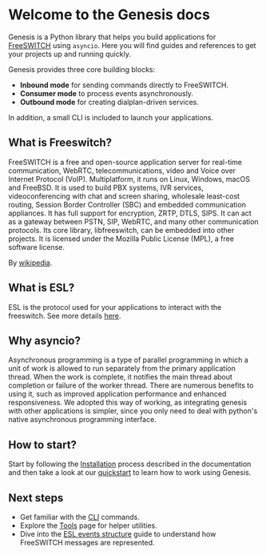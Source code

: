 # Welcome to the Genesis docs

Genesis is a Python library that helps you build applications for
[FreeSWITCH](https://freeswitch.org/) using `asyncio`. Here you will find
guides and references to get your projects up and running quickly.

Genesis provides three core building blocks:

- **Inbound mode** for sending commands directly to FreeSWITCH.
- **Consumer mode** to process events asynchronously.
- **Outbound mode** for creating dialplan-driven services.

In addition, a small CLI is included to launch your applications.

## What is Freeswitch?

FreeSWITCH is a free and open-source application server for real-time communication, WebRTC, telecommunications, video and Voice over Internet Protocol (VoIP). Multiplatform, it runs on Linux, Windows, macOS and FreeBSD. It is used to build PBX systems, IVR services, videoconferencing with chat and screen sharing, wholesale least-cost routing, Session Border Controller (SBC) and embedded communication appliances. It has full support for encryption, ZRTP, DTLS, SIPS. It can act as a gateway between PSTN, SIP, WebRTC, and many other communication protocols. Its core library, libfreeswitch, can be embedded into other projects. It is licensed under the Mozilla Public License (MPL), a free software license.

By [wikipedia](https://en.wikipedia.org/wiki/FreeSWITCH).

## What is ESL?

ESL is the protocol used for your applications to interact with the freeswitch. See more details [here](https://freeswitch.org/confluence/display/FREESWITCH/Event+Socket+Library).

## Why asyncio?

Asynchronous programming is a type of parallel programming in which a unit of work is allowed to run separately from the primary application thread. When the work is complete, it notifies the main thread about completion or failure of the worker thread. There are numerous benefits to using it, such as improved application performance and enhanced responsiveness. We adopted this way of working, as integrating genesis with other applications is simpler, since you only need to deal with python's native asynchronous programming interface.

## How to start?

Start by following the [Installation](/Genesis/docs/Installation/) process described in the documentation and then take a look at our [quickstart](/Genesis/docs/Quickstart/) to learn how to work using Genesis.

## Next steps

- Get familiar with the [CLI](/Genesis/docs/CLI/) commands.
- Explore the [Tools](/Genesis/docs/Tools/) page for helper utilities.
- Dive into the [ESL events structure](/Genesis/docs/ESL-events-structure/) guide to understand how FreeSWITCH messages are represented.
